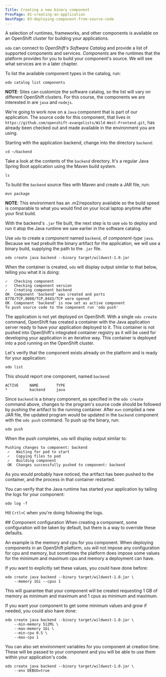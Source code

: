 ```yaml
---
Title: Creating a new binary component
PrevPage: 01-creating-an-application
NextPage: 03-deploying-component-from-source-code
---
```


A selection of runtimes, frameworks, and other components is available on an OpenShift cluster for building your applications.

``odo`` can connect to *OpenShift's Software Catalog* and provide a list of supported components and services. *Components* are the runtimes that the platform provides for you to build your component's source. We will see what services are in a later chapter.

To list the available component types in the catalog, run:

```execute-1
odo catalog list components
```

__NOTE__: Sites can customize the software catalog, so the list will vary on different OpenShift clusters. For this course, the components we are interested in are ``java`` and ``nodejs``.

We're going to work now on a ``Java`` component that is part of our application. The source code for this component, that lives in ``https://github.com/openshift-evangelists/Wild-West-Frontend.git``, has already been checked out and made available in the environment you are using.

Starting with the application backend, change into the directory ``backend``:

```execute-1
cd ~/backend
```

Take a look at the contents of the `backend` directory. It's a regular Java Spring Boot application using the Maven build system.

```execute-1
ls
```

To build the ``backend`` source files with Maven and create a JAR file, run:

```execute-1
mvn package
```

__NOTE__: This environment has an .m2/repository available so the build speed is comparable to what you would find on your local laptop anytime after your first build.

With the backend's ``.jar`` file built, the next step is to use `odo` to deploy and run it atop the Java runtime we saw earlier in the software catalog.

Use ``odo`` to create a *component* named ``backend``, of *component-type* ``java``. Because we had prebuilt the binary artifact for the application, we will use a binary build, supplying the path to the ``.jar`` file.

```execute-1
odo create java backend --binary target/wildwest-1.0.jar
```

When the container is created, ``odo`` will display output similar to that below, telling you what it is doing:

```
✓   Checking component
✓   Checking component version
✓   Creating component backend
OK  Component 'backend' was created and ports 8778/TCP,8080/TCP,8443/TCP were opened
OK  Component 'backend' is now set as active component
To push source code to the component run 'odo push'
```
The application is not yet deployed on OpenShift. With a single ``odo create`` command, OpenShift has created a container with the Java application server ready to have your application deployed to it. This container is not pushed into OpenShift's integrated container registry as it will be used for developing your application in an iterative way. This container is deployed into a pod running on the OpenShift cluster.

Let's verify that the component exists already on the platform and is ready for your application:

```execute-1
odo list
```

This should report one component, named ``backend``:

```
ACTIVE     NAME        TYPE
*          backend     java
```

Since ``backend`` is a binary component, as specified in the ``odo create`` command above, changes to the program's source code should be followed by pushing the artifact to the running container. After ``mvn`` compiled a new JAR file, the updated program would be updated in the ``backend`` component with the ``odo push`` command. To push up the binary, run:

```execute-1
odo push
```

When the push completes, ``odo`` will display output similar to:

```
Pushing changes to component: backend
 ✓   Waiting for pod to start
 ✓   Copying files to pod
 ✓   Building component
 OK  Changes successfully pushed to component: backend
```

As you would probably have noticed, the artifact has been pushed to the container, and the process in that container restarted.

You can verify that the Java runtime has started your application by tailing the logs for your component:

```execute-1
odo log -f
```

Hit `Crtl+C` when you're doing following the logs.

## Component configuration
When creating a component, some configuration will be taken by default, but there is a way to override these defaults.

An example is the memory and cpu for you component. When deploying components in an OpenShift platform, ``odo`` will not impose any configuration for cpu and memory, but sometimes the platform does impose some values for the minimum and maximum cpu and memory a deployment can have.

If you want to explicitly set these values, you could have done before:

```
odo create java backend --binary target/wildwest-1.0.jar \
    --memory 1Gi --cpus 1
```

This will guarantee that your component will be created requesting 1 GB of memory as minimum and maximum and 1 cpus as minimum and maximum.

If you want your component to get some minimum values and grow if needed, you could also have done:

```
odo create java backend --binary target/wildwest-1.0.jar \
    --min-memory 512Mi \
    --max-memory 1Gi \
    --min-cpu 0.5 \
    --max-cpu 1
```

You can also set environment variables for you component at creation time. These will be passed to your component and you will be able to use them within your application's code.

```
odo create java backend --binary target/wildwest-1.0.jar \
    --env DEBUG=true
```